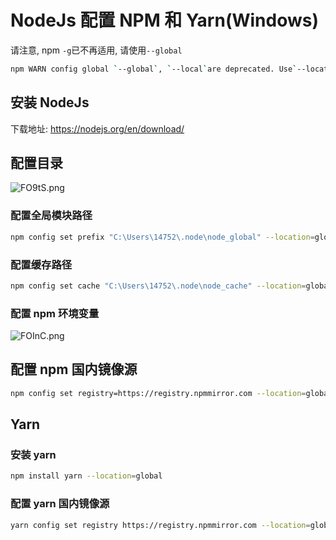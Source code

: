 # NodeJs 配置 NPM 和 Yarn(Windows)

请注意, npm `-g`已不再适用, 请使用`--global`

```bash
npm WARN config global `--global`, `--local`are deprecated. Use`--location=global` instead.
```

## 安装 NodeJs

下载地址: https://nodejs.org/en/download/

## 配置目录

![FO9tS.png](https://s1.328888.xyz/2022/07/30/FO9tS.png)

### 配置全局模块路径

```bash
npm config set prefix "C:\Users\14752\.node\node_global" --location=global
```

### 配置缓存路径

```bash
npm config set cache "C:\Users\14752\.node\node_cache" --location=global
```

### 配置 npm 环境变量

![FOInC.png](https://s1.328888.xyz/2022/07/30/FOInC.png)

## 配置 npm 国内镜像源

```bash
npm config set registry=https://registry.npmmirror.com --location=global
```

## Yarn

### 安装 yarn

```bash
npm install yarn --location=global
```

### 配置 yarn 国内镜像源

```bash
yarn config set registry https://registry.npmmirror.com --location=global
```

